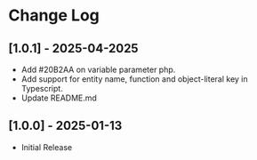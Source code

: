 # Change Log

## [1.0.1] - 2025-04-2025

- Add #20B2AA on variable parameter php.
- Add support for entity name, function and object-literal key in Typescript.
- Update README.md

## [1.0.0] - 2025-01-13

- Initial Release
